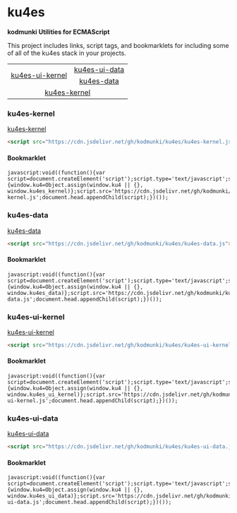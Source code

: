 # ku4es
**kodmunki Utilities for ECMAScript**

This project includes links, script tags, and bookmarklets for including some of all of the 
ku4es stack in your projects.

<table>
    <tr>
        <td rowspan="2" style="text-align:center">
            <a href="#ku4es-ui-kernel">ku4es-ui-kernel</a>
        </td>
        <td style="text-align:center">
            <a href="#ku4es-ui-data">ku4es-ui-data</a>
        </td>
    </tr>
    <tr>
        <td style="text-align:center">
            <a href="#ku4es-data">ku4es-data</a>
        </td>
    </tr>
    <tr>
        <td colspan="2" style="text-align:center">
            <a href="#ku4es-kernel">ku4es-kernel</a>
        </td>
    </tr>
</table>

### ku4es-kernel

[ku4es-kernel](https://cdn.jsdelivr.net/gh/kodmunki/ku4es/ku4es-kernel.js)

```html
<script src="https://cdn.jsdelivr.net/gh/kodmunki/ku4es/ku4es-kernel.js"></script>
```

#### Bookmarklet

```
javascript:void((function(){var script=document.createElement('script');script.type='text/javascript';script.onload=function(){window.ku4=Object.assign(window.ku4 || {}, window.ku4es_kernel)};script.src='https://cdn.jsdelivr.net/gh/kodmunki/ku4es/ku4es-kernel.js';document.head.appendChild(script);})());
```


### ku4es-data

[ku4es-data](https://cdn.jsdelivr.net/gh/kodmunki/ku4es/ku4es-data.js)

```html
<script src="https://cdn.jsdelivr.net/gh/kodmunki/ku4es/ku4es-data.js"></script>
```

#### Bookmarklet

```
javascript:void((function(){var script=document.createElement('script');script.type='text/javascript';script.onload=function(){window.ku4=Object.assign(window.ku4 || {}, window.ku4es_data)};script.src='https://cdn.jsdelivr.net/gh/kodmunki/ku4es/ku4es-data.js';document.head.appendChild(script);})());
```

### ku4es-ui-kernel

[ku4es-ui-kernel](https://cdn.jsdelivr.net/gh/kodmunki/ku4es/ku4es-ui-kernel.js)

```html
<script src="https://cdn.jsdelivr.net/gh/kodmunki/ku4es/ku4es-ui-kernel.js"></script>
```

#### Bookmarklet

```
javascript:void((function(){var script=document.createElement('script');script.type='text/javascript';script.onload=function(){window.ku4=Object.assign(window.ku4 || {}, window.ku4es_ui_kernel)};script.src='https://cdn.jsdelivr.net/gh/kodmunki/ku4es/ku4es-ui-kernel.js';document.head.appendChild(script);})());
```

### ku4es-ui-data

[ku4es-ui-data](https://cdn.jsdelivr.net/gh/kodmunki/ku4es/ku4es-ui-data.js)

```html
<script src="https://cdn.jsdelivr.net/gh/kodmunki/ku4es/ku4es-ui-data.js"></script>
```

#### Bookmarklet

```
javascript:void((function(){var script=document.createElement('script');script.type='text/javascript';script.onload=function(){window.ku4=Object.assign(window.ku4 || {}, window.ku4es_ui_data)};script.src='https://cdn.jsdelivr.net/gh/kodmunki/ku4es/ku4es-ui-data.js';document.head.appendChild(script);})());

```
